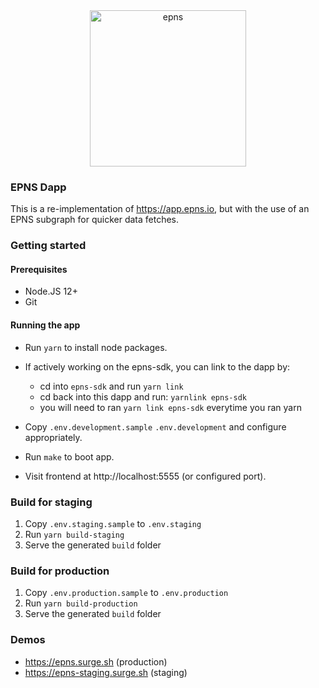 <div align="center">
  <a href="https://epns.surge.sh">
    <img src="https://epns.surge.sh/shot.png" alt="epns" width=250 />
  </a>
</div>

### EPNS Dapp

This is a re-implementation of https://app.epns.io, but with the use of an EPNS subgraph for quicker data fetches.

### Getting started

#### Prerequisites

- Node.JS 12+
- Git

#### Running the app

- Run `yarn` to install node packages.
- If actively working on the epns-sdk, you can link to the dapp by:

  - cd into `epns-sdk` and run `yarn link`
  - cd back into this dapp and run: `yarnlink epns-sdk`
  - you will need to ran `yarn link epns-sdk` everytime you ran yarn

- Copy `.env.development.sample` `.env.development` and configure appropriately.
- Run `make` to boot app.
- Visit frontend at http://localhost:5555 (or configured port).

### Build for staging

1. Copy `.env.staging.sample` to `.env.staging`
2. Run `yarn build-staging`
3. Serve the generated `build` folder

### Build for production

1. Copy `.env.production.sample` to `.env.production`
2. Run `yarn build-production`
3. Serve the generated `build` folder

### Demos

- https://epns.surge.sh (production)
- https://epns-staging.surge.sh (staging)
